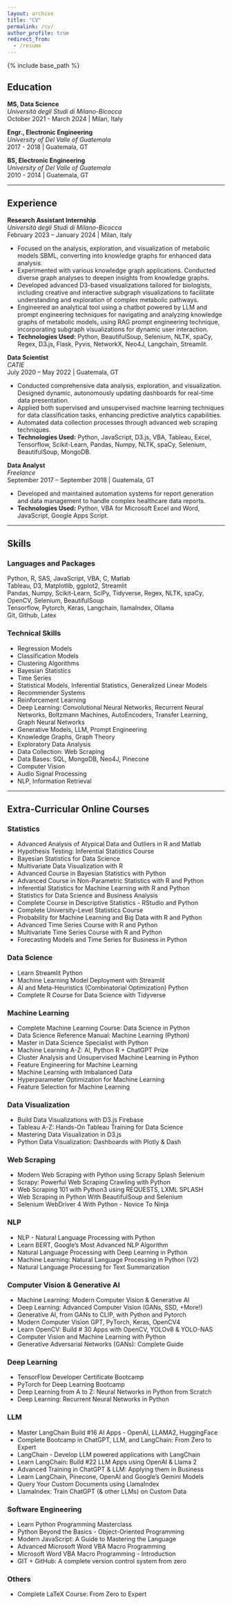 ```yaml
---
layout: archive
title: "CV"
permalink: /cv/
author_profile: true
redirect_from:
  - /resume
---
```


{% include base_path %}



## Education

**MS, Data Science**  
*Università degli Studi di Milano-Bicocca*  
October 2021 - March 2024 | Milan, Italy

**Engr., Electronic Engineering**  
*University of Del Valle of Guatemala*  
2017 - 2018 | Guatemala, GT

**BS, Electronic Engineering**  
*University of Del Valle of Guatemala*  
2010 - 2014 | Guatemala, GT

---

## Experience

**Research Assistant Internship**  
*Università degli Studi di Milano-Bicocca*  
February 2023 – January 2024 | Milan, Italy

- Focused on the analysis, exploration, and visualization of metabolic models SBML, converting into knowledge graphs for enhanced data analysis.
- Experimented with various knowledge graph applications. Conducted diverse graph analyses to deepen insights from knowledge graphs.
- Developed advanced D3-based visualizations tailored for biologists, including creative and interactive subgraph visualizations to facilitate understanding and exploration of complex metabolic pathways.
- Engineered an analytical tool using a chatbot powered by LLM and prompt engineering techniques for navigating and analyzing knowledge graphs of metabolic models, using RAG prompt engineering technique, incorporating subgraph visualizations for dynamic user interaction.
- **Technologies Used:** Python, BeautifulSoup, Selenium, NLTK, spaCy, Regex, D3.js, Flask, Pyvis, NetworkX, Neo4J, Langchain, Streamlit.

**Data Scientist**  
*CATIE*  
July 2020 – May 2022 | Guatemala, GT

- Conducted comprehensive data analysis, exploration, and visualization. Designed dynamic, autonomously updating dashboards for real-time data presentation.
- Applied both supervised and unsupervised machine learning techniques for data classification tasks, enhancing predictive analytics capabilities.
- Automated data collection processes through advanced web scraping techniques.
- **Technologies Used:** Python, JavaScript, D3.js, VBA, Tableau, Excel, Tensorflow, Scikit-Learn, Pandas, Numpy, NLTK, spaCy, Selenium, BeautifulSoup, MongoDB.

**Data Analyst**  
*Freelance*  
September 2017 – September 2018 | Guatemala, GT

- Developed and maintained automation systems for report generation and data management to handle complex healthcare data reports.
- **Technologies Used:** Python, VBA for Microsoft Excel and Word, JavaScript, Google Apps Script.

---

## Skills

### Languages and Packages
Python, R, SAS, JavaScript, VBA, C, Matlab  
Tableau, D3, Matplotlib, ggplot2, Streamlit  
Pandas, Numpy, Scikit-Learn, SciPy, Tidyverse, Regex, NLTK, spaCy, OpenCV, Selenium, BeautifulSoup  
Tensorflow, Pytorch, Keras, Langchain, llamaIndex, Ollama  
Git, Github, Latex

### Technical Skills
- Regression Models
- Classification Models
- Clustering Algorithms
- Bayesian Statistics
- Time Series
- Statistical Models, Inferential Statistics, Generalized Linear Models
- Recommender Systems
- Reinforcement Learning
- Deep Learning: Convolutional Neural Networks, Recurrent Neural Networks, Boltzmann Machines, AutoEncoders, Transfer Learning, Graph Neural Networks
- Generative Models, LLM, Prompt Engineering
- Knowledge Graphs, Graph Theory
- Exploratory Data Analysis
- Data Collection: Web Scraping
- Data Bases: SQL, MongoDB, Neo4J, Pinecone
- Computer Vision
- Audio Signal Processing
- NLP, Information Retrieval

---

## Extra-Curricular Online Courses

### Statistics
- Advanced Analysis of Atypical Data and Outliers in R and Matlab
- Hypothesis Testing: Inferential Statistics Course
- Bayesian Statistics for Data Science
- Multivariate Data Visualization with R
- Advanced Course in Bayesian Statistics with Python
- Advanced Course in Non-Parametric Statistics with R and Python
- Inferential Statistics for Machine Learning with R and Python
- Statistics for Data Science and Business Analysis
- Complete Course in Descriptive Statistics - RStudio and Python
- Complete University-Level Statistics Course
- Probability for Machine Learning and Big Data with R and Python
- Advanced Time Series Course with R and Python
- Multivariate Time Series Course with R and Python
- Forecasting Models and Time Series for Business in Python

### Data Science
- Learn Streamlit Python
- Machine Learning Model Deployment with Streamlit
- AI and Meta-Heuristics (Combinatorial Optimization) Python
- Complete R Course for Data Science with Tidyverse

### Machine Learning
- Complete Machine Learning Course: Data Science in Python
- Data Science Reference Manual: Machine Learning (Python)
- Master in Data Science Specialist with Python
- Machine Learning A-Z: AI, Python R + ChatGPT Prize
- Cluster Analysis and Unsupervised Machine Learning in Python
- Feature Engineering for Machine Learning
- Machine Learning with Imbalanced Data
- Hyperparameter Optimization for Machine Learning
- Feature Selection for Machine Learning

### Data Visualization
- Build Data Visualizations with D3.js Firebase
- Tableau A-Z: Hands-On Tableau Training for Data Science
- Mastering Data Visualization in D3.js
- Python Data Visualization: Dashboards with Plotly & Dash

### Web Scraping
- Modern Web Scraping with Python using Scrapy Splash Selenium
- Scrapy: Powerful Web Scraping Crawling with Python
- Web Scraping 101 with Python3 using REQUESTS, LXML SPLASH
- Web Scraping in Python With BeautifulSoup and Selenium
- Selenium WebDriver 4 With Python - Novice To Ninja

### NLP
- NLP - Natural Language Processing with Python
- Learn BERT, Google’s Most Advanced NLP Algorithm
- Natural Language Processing with Deep Learning in Python
- Machine Learning: Natural Language Processing in Python (V2)
- Natural Language Processing for Text Summarization

### Computer Vision & Generative AI
- Machine Learning: Modern Computer Vision & Generative AI
- Deep Learning: Advanced Computer Vision (GANs, SSD, +More!)
- Generative AI, from GANs to CLIP, with Python and Pytorch
- Modern Computer Vision GPT, PyTorch, Keras, OpenCV4
- Learn OpenCV: Build # 30 Apps with OpenCV, YOLOv8 & YOLO-NAS
- Computer Vision and Machine Learning with Python
- Generative Adversarial Networks (GANs): Complete Guide

### Deep Learning
- TensorFlow Developer Certificate Bootcamp
- PyTorch for Deep Learning Bootcamp
- Deep Learning from A to Z: Neural Networks in Python from Scratch
- Deep Learning: Recurrent Neural Networks in Python

### LLM
- Master LangChain Build #16 AI Apps - OpenAI, LLAMA2, HuggingFace
- Complete Bootcamp in ChatGPT, LLM, and LangChain: From Zero to Expert
- LangChain - Develop LLM powered applications with LangChain
- Learn LangChain: Build #22 LLM Apps using OpenAI & Llama 2
- Advanced Training in ChatGPT & LLM: Applying them in Business
- Learn LangChain, Pinecone, OpenAI and Google’s Gemini Models
- Query Your Custom Documents using LlamaIndex
- LlamaIndex: Train ChatGPT (& other LLMs) on Custom Data

### Software Engineering
- Learn Python Programming Masterclass
- Python Beyond the Basics - Object-Oriented Programming
- Modern JavaScript: A Guide to Mastering the Language
- Advanced Microsoft Word VBA Macro Programming
- Microsoft Word VBA Macro Programming - Introduction
- GIT + GitHub: A complete version control system from zero

### Others
- Complete LaTeX Course: From Zero to Expert

